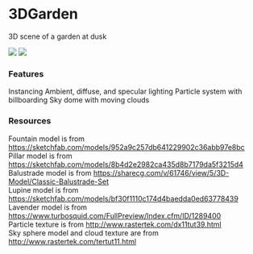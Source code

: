 # 3DGarden
3D scene of a garden at dusk

<img src="https://img.shields.io/badge/language-C%2B%2B-8800A7.svg"> <img src="https://img.shields.io/badge/DirectX-11-8800A7.svg">

### Features
Instancing
Ambient, diffuse, and specular lighting
Particle system with billboarding
Sky dome with moving clouds

### Resources
Fountain model is from https://sketchfab.com/models/952a9c257db641229902c36abb97e8bc  
Pillar model is from https://sketchfab.com/models/8b4d2e2982ca435d8b7179da5f3215d4  
Balustrade model is from https://sharecg.com/v/61746/view/5/3D-Model/Classic-Balustrade-Set  
Lupine model is from https://sketchfab.com/models/bf30f1110c174d4baedda0ed63778439  
Lavender model is from https://www.turbosquid.com/FullPreview/Index.cfm/ID/1289400  
Particle texture is from http://www.rastertek.com/dx11tut39.html  
Sky sphere model and cloud texture are from http://www.rastertek.com/tertut11.html
